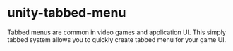 # unity-tabbed-menu
Tabbed menus are common in video games and application UI. This simply tabbed system allows you to quickly create tabbed menu for your game UI.
